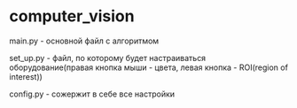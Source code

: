 # computer_vision

main.py - основной файл с алгоритмом

set_up.py - файл, по которому будет настраиваться оборудование(правая кнопка мыши - цвета, левая кнопка - ROI(region of interest))

config.py - сожержит в себе все настройки
